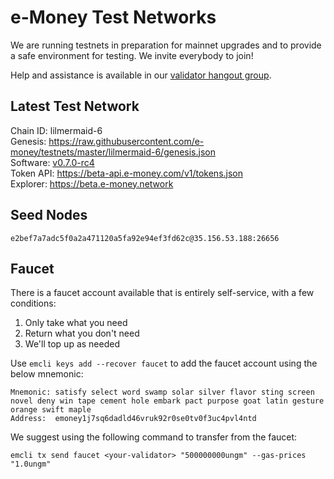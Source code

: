 # e-Money Test Networks

We are running testnets in preparation for mainnet upgrades and to provide a safe environment for testing. We invite everybody to join!

Help and assistance is available in our [validator hangout group](https://t.me/joinchat/HBB5elfpWv8rADBFhhjbtg).

## Latest Test Network

Chain ID: lilmermaid-6  
Genesis:  https://raw.githubusercontent.com/e-money/testnets/master/lilmermaid-6/genesis.json  
Software: [v0.7.0-rc4](https://github.com/e-money/em-ledger/releases/tag/v0.7.0-rc4)  
Token API: https://beta-api.e-money.com/v1/tokens.json  
Explorer: https://beta.e-money.network  

## Seed Nodes

```
e2bef7a7adc5f0a2a471120a5fa92e94ef3fd62c@35.156.53.188:26656  
```

## Faucet

There is a faucet account available that is entirely self-service, with a few conditions:

1) Only take what you need
2) Return what you don't need
3) We'll top up as needed

Use `emcli keys add --recover faucet` to add the faucet account using the below mnemonic:
```
Mnemonic: satisfy select word swamp solar silver flavor sting screen novel deny win tape cement hole embark pact purpose goat latin gesture orange swift maple
Address:  emoney1j7sq6dadld46vruk92r0se0tv0f3uc4pvl4ntd
```

We suggest using the following command to transfer from the faucet:
```
emcli tx send faucet <your-validator> "500000000ungm" --gas-prices "1.0ungm"
```
